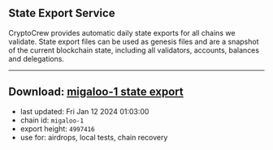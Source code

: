 ## State Export Service
CryptoCrew provides automatic daily state exports for all chains we validate. State export files can be used as genesis files and are a snapshot of the current blockchain state, including all validators, accounts, balances and delegations.

---
**Download: [migaloo-1 state export](https://dl.ccvalidators.com/SERVICE/migaloo/migaloo-1_export_4997416.json)**
---

- last updated: Fri Jan 12 2024 01:03:00
- chain id: `migaloo-1`
- export height: `4997416`
- use for: airdrops, local tests, chain recovery
